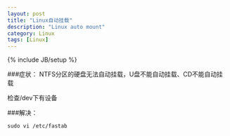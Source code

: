 ```yaml
---
layout: post
title: "Linux自动挂载"
description: "Linux auto mount"
category: Linux
tags: [Linux]
---
```

{% include JB/setup %}

###症状：
NTFS分区的硬盘无法自动挂载，U盘不能自动挂载、CD不能自动挂载

检查/dev下有设备

###解决：
```
sudo vi /etc/fastab
```
